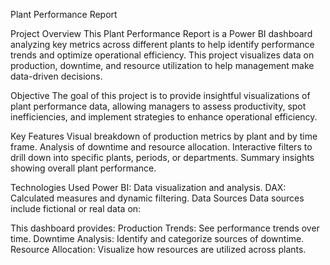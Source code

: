 Plant Performance Report

Project Overview
This Plant Performance Report is a Power BI dashboard analyzing key metrics across different plants to help identify performance trends and optimize operational efficiency. This project visualizes data on production, downtime, and resource utilization to help management make data-driven decisions.

Objective
The goal of this project is to provide insightful visualizations of plant performance data, allowing managers to assess productivity, spot inefficiencies, and implement strategies to enhance operational efficiency.

Key Features
Visual breakdown of production metrics by plant and by time frame.
Analysis of downtime and resource allocation.
Interactive filters to drill down into specific plants, periods, or departments.
Summary insights showing overall plant performance.

Technologies Used
Power BI: Data visualization and analysis.
DAX: Calculated measures and dynamic filtering.
Data Sources
Data sources include fictional or real data on:


This dashboard provides:
Production Trends: See performance trends over time.
Downtime Analysis: Identify and categorize sources of downtime.
Resource Allocation: Visualize how resources are utilized across plants.
